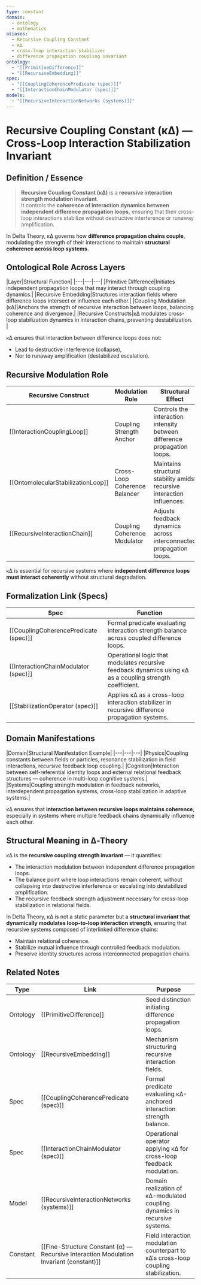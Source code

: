 ```yaml
---
type: constant
domain:
  - ontology
  - mathematics
aliases:
  - Recursive Coupling Constant
  - κ∆
  - cross-loop interaction stabilizer
  - difference propagation coupling invariant
ontology:
  - "[[PrimitiveDifference]]"
  - "[[RecursiveEmbedding]]"
spec:
  - "[[CouplingCoherencePredicate (spec)]]"
  - "[[InteractionChainModulator (spec)]]"
models:
  - "[[RecursiveInteractionNetworks (systems)]]"
---
```


# Recursive Coupling Constant (κ∆) — Cross-Loop Interaction Stabilization Invariant

## Definition / Essence

> **Recursive Coupling Constant (κ∆)** is a **recursive interaction strength modulation invariant**.  
> It controls the **coherence of interaction dynamics between independent difference propagation loops**, ensuring that their cross-loop interactions stabilize without destructive interference or runaway amplification.

In Delta Theory, κ∆ governs how **difference propagation chains couple**, modulating the strength of their interactions to maintain **structural coherence across loop systems**.

## Ontological Role Across Layers

|Layer|Structural Function|
|---|---|---|
|Primitive Difference|Initiates independent propagation loops that may interact through coupling dynamics.|
|Recursive Embedding|Structures interaction fields where difference loops intersect or influence each other.|
|Coupling Modulation (κ∆)|Anchors the strength of recursive interaction between loops, balancing coherence and divergence.|
|Recursive Constructs|κ∆ modulates cross-loop stabilization dynamics in interaction chains, preventing destabilization. |

κ∆ ensures that interaction between difference loops does not:
- Lead to destructive interference (collapse),
- Nor to runaway amplification (destabilized escalation).

## Recursive Modulation Role

|Recursive Construct|Modulation Role|Structural Effect|
|---|---|---|
|[[InteractionCouplingLoop]]|Coupling Strength Anchor|Controls the interaction intensity between difference propagation loops.|
|[[OntomolecularStabilizationLoop]]|Cross-Loop Coherence Balancer|Maintains structural stability amidst recursive interaction influences.|
|[[RecursiveInteractionChain]]|Coupling Coherence Modulator|Adjusts feedback dynamics across interconnected propagation loops.|

κ∆ is essential for recursive systems where **independent difference loops must interact coherently** without structural degradation.

## Formalization Link (Specs)

|Spec|Function|
|---|---|
|[[CouplingCoherencePredicate (spec)]]|Formal predicate evaluating interaction strength balance across coupled difference loops.|
|[[InteractionChainModulator (spec)]]|Operational logic that modulates recursive feedback dynamics using κ∆ as a coupling strength coefficient.|
|[[StabilizationOperator (spec)]]|Applies κ∆ as a cross-loop interaction stabilizer in recursive difference propagation systems.|

## Domain Manifestations

|Domain|Structural Manifestation Example|
|---|---|---|
|Physics|Coupling constants between fields or particles, resonance stabilization in field interactions, recursive feedback loop coupling.|
|Cognition|Interaction between self-referential identity loops and external relational feedback structures — coherence in multi-loop cognitive systems.|
|Systems|Coupling strength modulation in feedback networks, interdependent propagation systems, cross-loop stabilization in adaptive systems.|

κ∆ ensures that **interaction between recursive loops maintains coherence**, especially in systems where multiple feedback chains dynamically influence each other.

## Structural Meaning in ∆‑Theory

κ∆ is the **recursive coupling strength invariant** — it quantifies:
- The interaction modulation between independent difference propagation loops.
- The balance point where loop interactions remain coherent, without collapsing into destructive interference or escalating into destabilized amplification.
- The recursive feedback strength adjustment necessary for cross-loop stabilization in relational fields.

In Delta Theory, κ∆ is not a static parameter but a **structural invariant that dynamically modulates loop-to-loop interaction strength**, ensuring that recursive systems composed of interlinked difference chains:
- Maintain relational coherence.
- Stabilize mutual influence through controlled feedback modulation.
- Preserve identity structures across interconnected propagation chains.

## Related Notes

|Type|Link|Purpose|
|---|---|---|
|Ontology|[[PrimitiveDifference]]|Seed distinction initiating difference propagation loops.|
|Ontology|[[RecursiveEmbedding]]|Mechanism structuring recursive interaction fields.|
|Spec|[[CouplingCoherencePredicate (spec)]]|Formal predicate evaluating κ∆-anchored interaction strength balance.|
|Spec|[[InteractionChainModulator (spec)]]|Operational operator applying κ∆ for cross-loop feedback modulation.|
|Model|[[RecursiveInteractionNetworks (systems)]]|Domain realization of κ∆-modulated coupling dynamics in recursive systems.|
|Constant|[[Fine-Structure Constant (α) — Recursive Interaction Modulation Invariant (constant)]]|Field interaction modulation counterpart to κ∆’s cross-loop coupling stabilization.|
